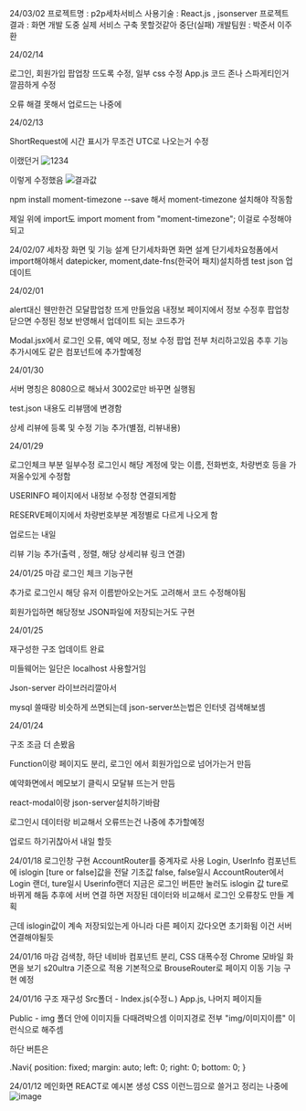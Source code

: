 24/03/02
프로젝트명 : p2p세차서비스 
사용기술 : React.js , jsonserver
프로젝트 결과 : 화면 개발 도중 실제 서비스 구축 못할것같아 중단(실패)
개발팀원 : 박준서 이주환

24/02/14

로그인, 회원가입 팝업창 뜨도록 수정, 일부 css 수정 App.js 코드 존나 스파게티인거 깔끔하게 수정 

오류 해결 못해서 업로드는 나중에

24/02/13

ShortRequest에 시간 표시가 무조건 UTC로 나오는거 수정 

이랬던거
![1234](https://github.com/Pankgo/CarWasher/assets/147930457/06271fc1-c58e-4b82-9e39-0e37e7ed370e)

이렇게 수정했음
![결과값](https://github.com/Pankgo/CarWasher/assets/147930457/aab0d0ec-7d18-4fee-aefd-549922a4d7e4)

npm install moment-timezone --save 해서 moment-timezone 설치해야 작동함

제일 위에 import도 import moment from "moment-timezone"; 이걸로 수정해야되고

24/02/07
세차장 화면 및 기능 설계
단기세차화면 화면 설계
단기세차요청폼에서 import해야해서 datepicker, moment,date-fns(한국어 패치)설치하셈
test json 업데이트

24/02/01

alert대신 웬만한건 모달팝업창 뜨게 만들었음 내정보 페이지에서 정보 수정후 팝업창 닫으면 수정된 정보 반영해서 업데이트 되는 코드추가

Modal.jsx에서 로그인 오류, 예약 메모, 정보 수정 팝업 전부 처리하고있음 추후 기능 추가시에도 같은 컴포넌트에 추가할예정

24/01/30

서버 명칭은 8080으로 해놔서 3002로만 바꾸면 실행됨

test.json 내용도 리뷰땜에 변경함

상세 리뷰에 등록 및 수정 기능 추가(별점, 리뷰내용)


24/01/29

로그인체크 부분 일부수정 로그인시 해당 계정에 맞는 이름, 전화번호, 차량번호 등을 가져올수있게 수정함 

USERINFO 페이지에서 내정보 수정창 연결되게함 

RESERVE페이지에서 차량번호부분 계정별로 다르게 나오게 함 

업로드는 내일

리뷰 기능 추가(출력 , 정렬, 해당 상세리뷰 링크 연결)


24/01/25 마감 
로그인 체크 기능구현 

추가로 로그인시 해당 유저 이름받아오는거도 고려해서 코드 수정해야됨 

회원가입하면 해당정보 JSON파일에 저장되는거도 구현

24/01/25

재구성한 구조 업데이트 완료 

미들웨어는 일단은 localhost 사용할거임 

Json-server 라이브러리깔아서

mysql 쓸때랑 비슷하게 쓰면되는데 json-server쓰는법은 인터넷 검색해보셈 

24/01/24

구조 조금 더 손봤음 

Function이랑 페이지도 분리, 로그인 에서 회원가입으로 넘어가는거 만듬

예약화면에서 메모보기 클릭시 모달뷰 뜨는거 만듬 

react-modal이랑 json-server설치하기바람 

로그인시 데이터랑 비교해서 오류뜨는건 나중에 추가할예정 

업로드 하기귀찮아서 내일 할듯











24/01/18
로그인창 구현 AccountRouter를 중계자로 사용 
Login, UserInfo 컴포넌트에 islogin [ture or false]값을 전달 
기초값 false, false일시 AccountRouter에서 Login 랜더, ture일시 Userinfo랜더
지금은 로그인 버튼만 눌러도 islogin 값 ture로 바뀌게 해둠 추후에 서버 연결 하면 
저장된 데이터와 비교해서 로그인 오류창도 만들 계획 

근데 islogin값이 계속 저장되있는게 아니라 다른 페이지 갔다오면 초기화됨 
이건 서버 연결해야될듯


24/01/16 마감 
검색창, 하단 네비바 컴포넌트 분리, CSS 대폭수정
Chrome 모바일 화면을 보기 s20ultra 기준으로 적용 
기본적으로 BrouseRouter로 페이지 이동 기능 구현 예정 




24/01/16
구조 재구성 
Src폴더 - Index.js(수정ㄴ) App.js, 나머지 페이지들 

Public - img 폴더 안에 이미지들 다때려박으셈 이미지경로 전부 "img/이미지이름" 이런식으로 해주셈

하단 버튼은 

.Navi{
    position: fixed;
    margin: auto;
    left: 0;
    right: 0;
    bottom: 0;
}







24/01/12 
메인화면 REACT로 예시본 생성 
CSS 이런느낌으로 쓸거고 정리는 나중에 
![image](https://github.com/Pankgo/CarWasher/assets/147930457/66fe45f8-6a94-4832-a084-550349e67fe3)
